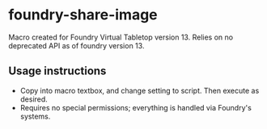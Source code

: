 # foundry-share-image

Macro created for Foundry Virtual Tabletop version 13. Relies on no deprecated API as of foundry version 13.

## Usage instructions
- Copy into macro textbox, and change setting to script. Then execute as desired.
- Requires no special permissions; everything is handled via Foundry's systems.
